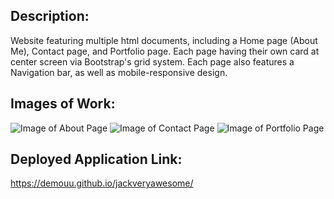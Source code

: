 ## Description:
Website featuring multiple html documents, including a Home page (About Me), Contact page, and Portfolio page. Each page having their own card at center screen via Bootstrap's grid system. Each page also features a Navigation bar, as well as mobile-responsive design.

## Images of Work:
![Image of About Page](https://i.imgur.com/2j2KrGZ.png)
![Image of Contact Page](https://i.imgur.com/t9BwvLi.png)
![Image of Portfolio Page](https://i.imgur.com/sNU7FrH.png)

## Deployed Application Link:
https://demouu.github.io/jackveryawesome/